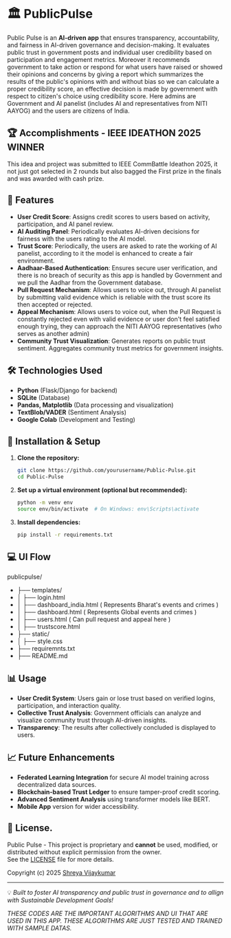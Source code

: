 # 🏛️ PublicPulse

Public Pulse is an **AI-driven app** that ensures transparency, accountability, and fairness in AI-driven governance and decision-making. It evaluates public trust in government posts and individual user credibility based on participation and engagement metrics. Moreover it recommends government to take action or respond for what users have raised or showed their opinions and concerns by giving a report which summarizes the results of the public's opinions with and without bias so we can calculate a proper credibility score, an effective decision is made by government with respect to citizen's choice using credibility score. Here admins are Government and AI panelist (includes AI and representatives from NITI AAYOG) and the users are citizens of India.

## 🏆 Accomplishments - IEEE IDEATHON 2025 WINNER

This idea and project was submitted to IEEE CommBattle Ideathon 2025, it not just got selected in 2 rounds but also bagged the First prize in the finals and was awarded with cash prize.

## 📌 Features

- **User Credit Score**: Assigns credit scores to users based on activity, participation, and AI panel review.
- **AI Auditing Panel**: Periodically evaluates AI-driven decisions for fairness with the users rating to the AI model.
- **Trust Score**: Periodically, the users are asked to rate the working of AI panelist, according to it the model is enhanced to create a fair environment.
- **Aadhaar-Based Authentication**: Ensures secure user verification, and there is no breach of security as this app is handled by Government and we pull the Aadhar from the Government database.
- **Pull Request Mechanism**: Allows users to voice out, through AI panelist by submitting valid evidence which is reliable with the trust score its then accepted or rejected.
- **Appeal Mechanism**: Allows users to voice out, when the Pull Request is constantly rejected even with valid evidence or user don't feel satisfied enough trying, they can approach the NITI AAYOG representatives (who serves as another admin)
- **Community Trust Visualization**: Generates reports on public trust sentiment. Aggregates community trust metrics for government insights.

## 🛠️ Technologies Used

- **Python** (Flask/Django for backend)
- **SQLite** (Database)
- **Pandas, Matplotlib** (Data processing and visualization)
- **TextBlob/VADER** (Sentiment Analysis)
- **Google Colab** (Development and Testing)

## 🚀 Installation & Setup

1. **Clone the repository:**
   ```sh
   git clone https://github.com/yourusername/Public-Pulse.git
   cd Public-Pulse
   ```
2. **Set up a virtual environment (optional but recommended):**
   ```sh
   python -m venv env
   source env/bin/activate  # On Windows: env\Scripts\activate
   ```
3. **Install dependencies:**
   ```sh
   pip install -r requirements.txt
   ```
## 💻 UI Flow

publicpulse/
- ├── templates/
- │   ├── login.html
- │   ├── dashboard_india.html         ( Represents Bharat's events and crimes )
- │   ├── dashboard.html               ( Represents Global events and crimes )
- │   ├── users.html                   ( Can pull request and appeal here )
- │   ├── trustscore.html
- ├── static/
- │   ├── style.css
- ├── requiremnts.txt
- ├── README.md


## 📊 Usage

- **User Credit System**: Users gain or lose trust based on verified logins, participation, and interaction quality.
- **Collective Trust Analysis**: Government officials can analyze and visualize community trust through AI-driven insights.
- **Transparency**: The results after collectively concluded is displayed to users.

## 📈 Future Enhancements

- **Federated Learning Integration** for secure AI model training across decentralized data sources.
- **Blockchain-based Trust Ledger** to ensure tamper-proof credit scoring.
- **Advanced Sentiment Analysis** using transformer models like BERT.
- **Mobile App** version for wider accessibility.
  

## 📜 License.

Public Pulse - This project is proprietary and **cannot** be used, modified, or distributed without explicit permission from the owner.  
See the [LICENSE](./LICENSE) file for more details.

Copyright (c) 2025 [Shreya Vijaykumar](https://github.com/ShreyaVijaykumar)

---

💡 *Built to foster AI transparency and public trust in governance and to allign with Sustainable Development Goals!*

*THESE CODES ARE THE IMPORTANT ALGORITHMS AND UI THAT ARE USED IN THIS APP.
THESE ALGORITHMS ARE JUST TESTED AND TRAINED WITH SAMPLE DATAS.*
